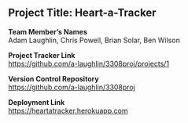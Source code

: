 ## Project Title: Heart-a-Tracker

**Team Member’s Names**  
Adam Laughlin, Chris Powell, Brian Solar, Ben Wilson

**Project Tracker Link**  
https://github.com/a-laughlin/3308proj/projects/1

**Version Control Repository**  
https://github.com/a-laughlin/3308proj

**Deployment Link**  
https://heartatracker.herokuapp.com
